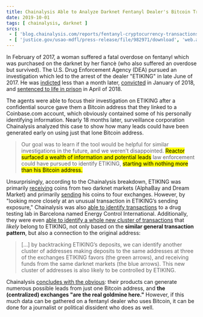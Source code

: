 ```yaml
---
title: Chainalysis Able to Analyze Darknet Fentanyl Dealer's Bitcoin Transactions
date: 2019-10-01
tags: [ chainalysis, darknet ]
srcs:
 - [ 'blog.chainalysis.com/reports/fentanyl-cryptocurrency-transactions', 'archive.ph/OtJmG' ]
 - [ 'justice.gov/usao-mdfl/press-release/file/982971/download', 'web.archive.org/web/20210309024802/https://www.justice.gov/usao-mdfl/press-release/file/982971/download' ]
---
```


In February of 2017, a woman suffered a fatal overdose on fentanyl which was
purchased on the darknet by her fiancè (who also suffered an overdose but
survived). The U.S. Drug Enforcement Agency (DEA) pursued an investigation
which led to the arrest of the dealer "ETIKING" in late June of 2017. He was
[indicted](https://archive.ph/HUrpL) less than a month later,
[convicted](https://archive.ph/d99Q6) in January of 2018, and [sentenced to
life in prison](https://archive.ph/vNJHS) in April of 2018.

The agents were able to focus their investigation on ETIKING after a
confidential source gave them a Bitcoin address that they linked to a
Coinbase.com account, which obviously contained some of his personally
identifying information. Nearly 18 months later, surveillance corporation
Chainalysis analyzed this case to show how many leads could have been generated
early on using just that lone Bitcoin address.

> Our goal was to learn if the tool would be helpful for similar investigations
> in the future, and we weren’t disappointed. <mark>Reactor surfaced a wealth
> of information and potential leads</mark> law enforcement could have pursued
> to identify ETIKING, <mark>starting with nothing more than his Bitcoin
> address.</mark>

Unsurprisingly, according to the Chainalysis breakdown, ETIKING was primarily
[receiving](https://archive.ph/OtJmG#selection-369.14-369.193) coins from two
darknet markets (AlphaBay and Dream Market) and primarily
[sending](https://archive.ph/OtJmG#selection-365.309-365.527) his coins to four
exchanges. However, by "looking more closely at an unusual transaction in
ETIKING’s sending exposure," Chainalysis was also [able to identify
transactions](https://archive.ph/OtJmG#selection-401.0-415.153) to a drug
testing lab in Barcelona named Energy Control International.  Additionally,
they were even [able to identify a whole new cluster of
transactions](https://archive.ph/OtJmG#selection-419.9-419.331) that _likely_
belong to ETIKING, not only based on the **similar general transaction
pattern**, but also a connection to the original address:

> [...] by backtracking ETIKING’s deposits, we can identify another cluster of
> addresses making deposits to the same addresses at three of the exchanges
> ETIKING favors (the green arrows), and receiving funds from the same darknet
> markets (the blue arrows). This new cluster of addresses is also likely to be
> controlled by ETIKING.

Chainalysis [concludes with the
obvious](https://archive.ph/OtJmG#selection-455.259-455.487): their products
can generate numerous possible leads from just one Bitcoin address, and **the
(centralized) exchanges "are the real goldmine here."** However, if this much
data can be gathered on a fentanyl dealer who uses Bitcoin, it can be done for
a journalist or political dissident who does as well.
